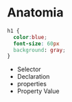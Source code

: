 # Anatomia

``` css
h1 {
  color:blue;
  font-size: 60px
  background: gray;
}
```

* Selector
* Declaration
* properties
* Property Value